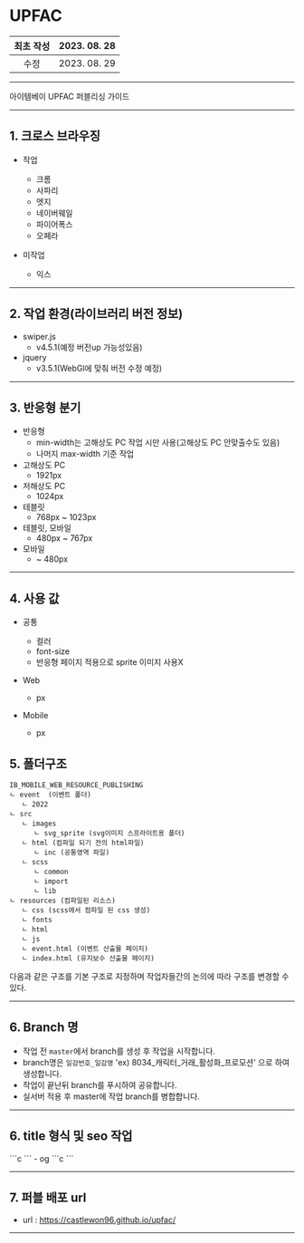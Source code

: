 # UPFAC

|최초 작성  | 2023. 08. 28|
|:-------: |:-------:|
|수정  | 2023. 08. 29|

---

아이템베이 UPFAC 퍼블리싱 가이드

---

## 1. 크로스 브라우징
- 작업
    - 크롬
    - 사파리
    - 엣지
    - 네이버웨일
    - 파이어폭스
    - 오페라

- 미작업
    - 익스

---

## 2. 작업 환경(라이브러리 버전 정보)
- swiper.js 
    - v4.5.1(예정 버전up 가능성있음)
- jquery
    - v3.5.1(WebGl에 맞춰 버전 수정 예정)

---

## 3. 반응형 분기
- 반응형
    - min-width는 고해상도 PC 작업 시만 사용(고해상도 PC 안맞출수도 있음)
    - 나머지 max-width 기준 작업
- 고해상도 PC
    - 1921px
- 저해상도 PC
    - 1024px
- 테블릿
    - 768px ~ 1023px
- 테블릿, 모바일
    - 480px ~ 767px
- 모바일
    - ~ 480px

---

## 4. 사용 값
- 공통
    - 컬러
    - font-size
    - 반응형 페이지 적용으로 sprite 이미지 사용X

- Web
    - px

- Mobile
    - px

## 5. 폴더구조
```
IB_MOBILE_WEB_RESOURCE_PUBLISHING
ㄴ event  (이벤트 폴더)
   ㄴ 2022
ㄴ src
   ㄴ images
      ㄴ svg_sprite (svg이미지 스프라이트용 폴더)
   ㄴ html (컴파일 되기 전의 html파일)
      ㄴ inc (공통영역 파일)
   ㄴ scss
      ㄴ common
      ㄴ import
      ㄴ lib
ㄴ resources (컴파일된 리소스)
   ㄴ css (scss에서 컴파일 된 css 생성)
   ㄴ fonts
   ㄴ html
   ㄴ js
   ㄴ event.html (이벤트 산출물 페이지)
   ㄴ index.html (유지보수 산출물 페이지)
```
다음과 같은 구조를 기본 구조로 지정하며 작업자들간의 논의에 따라 구조를 변경할 수 있다.

---

## 6. Branch 명
- 작업 전 `master`에서 branch를 생성 후 작업을 시작합니다.
- branch명은 `일감번호_일감명` 'ex) 8034_캐릭터_거래_활성화_프로모션' 으로 하여 생성합니다.
- 작업이 끝난뒤 branch를 푸시하여 공유합니다.
- 실서버 적용 후 master에 작업 branch를 병합합니다.

---

## 6. title 형식 및 seo 작업

<title></title>
```c
<meta name="description" content="상세설명" />
<meta name="keywords" content="3D, 건축, 디자인, 파일" />
```
- og
```c
<meta name="og:site_name" content="웹사이트 이름" />
<meta name="og:title" content="웹페이지 제목" />
<meta name="og:description" content="상세설명" />
<meta name="og:type" content="website" />
<meta name="og:image" content="이미지 경로 800*420 사이즈정도" />
```

---

## 7. 퍼블 배포 url

- url : https://castlewon96.github.io/upfac/

---
